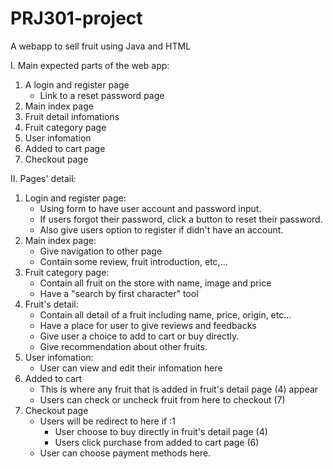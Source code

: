 # PRJ301-project
A webapp to sell fruit using Java and HTML

I. Main expected parts of the web app:
  1. A login and register page
      - Link to a reset password page
  2. Main index page
  3. Fruit detail infomations
  4. Fruit category page
  5. User infomation
  6. Added to cart page
  7. Checkout page


II. Pages' detail:
  1. Login and register page:
      - Using form to have user account and password input.
      - If users forgot their password, click a button to reset their password.
      - Also give users option to register if didn't have an account.
  2. Main index page:
      - Give navigation to other page
      - Contain some review, fruit introduction, etc,...
  3. Fruit category page:
      - Contain all fruit on the store with name, image and price
      - Have a "search by first character" tool
  4. Fruit's detail:
      - Contain all detail of a fruit including name, price, origin, etc...
      - Have a place for user to give reviews and feedbacks
      - Give user a choice to add to cart or buy directly.
      - Give recommendation about other fruits.
  5. User infomation:
      - User can view and edit their infomation here
  6. Added to cart
      - This is where any fruit that is added in fruit's detail page (4) appear
      - Users can check or uncheck fruit from here to checkout (7)
  7. Checkout page
      - Users will be redirect to here if :1
          + User choose to buy directly in fruit's detail page (4)
          + Users click purchase from added to cart page (6)
      - User can choose payment methods here.
